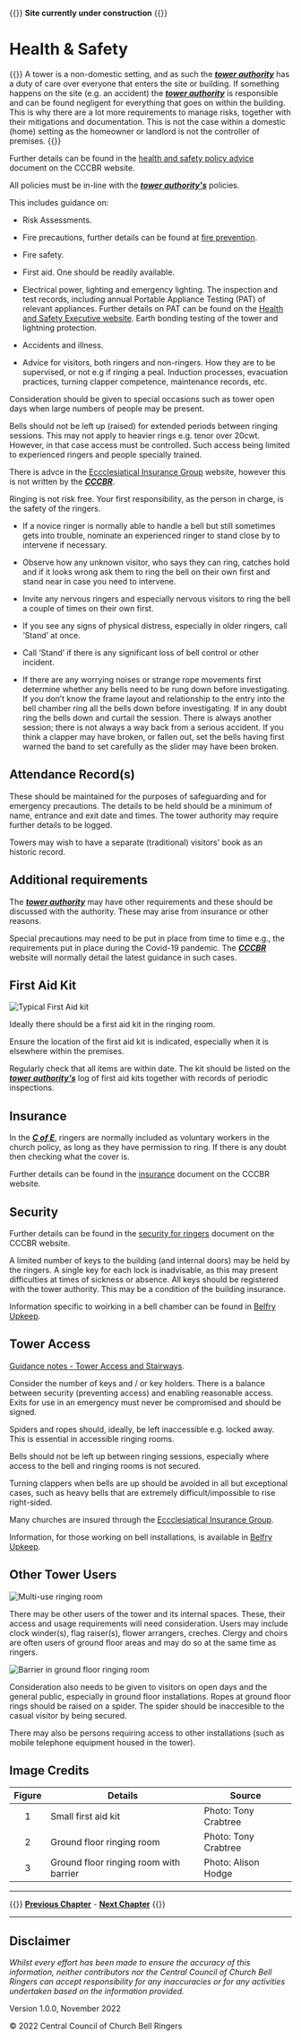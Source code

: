 
{{<hint danger>}}
**Site currently under construction**
{{</hint>}}

# Health & Safety

{{<hint danger>}}
A tower is a non-domestic setting, and as such the ***[tower authority](../170-glossary/#authority)*** has a duty of care over everyone that enters the site or building. If something happens on the site (e.g. an accident) the ***[tower authority](../170-glossary/#authority)*** is responsible and can be found negligent for everything that goes on within the building. This is why there are a lot more requirements to manage risks, together with their mitigations and documentation. This is not the case within a domestic (home) setting as the homeowner or landlord is not the controller of premises. 
{{</hint>}}

Further details can be found in the [health and safety policy advice](https://cccbr.org.uk/wp-content/uploads/2021/03/SM_HS_Policies_2021_Ver_1.pdf) document on the CCCBR website. 

All policies must be in-line with the ***[tower authority's](../170-glossary/#authority)*** policies.

This includes guidance on: 

- Risk Assessments. 

- Fire precautions, further details can be found at [fire prevention](https://cccbr.org.uk/wp-content/uploads/2020/07/SM_FireRiskAssessment_2020_Ver_1.pdf). 

- Fire safety. 

- First aid. One should be readily available.

- Electrical power, lighting and emergency lighting. The inspection and test records, including annual Portable Appliance Testing (PAT) of relevant appliances. Further details on PAT can be found on the [Health and Safety Executive website](https://www.hse.gov.uk/electricity/faq-portable-appliance-testing.htm). Earth bonding testing of the tower and lightning protection.

- Accidents and illness. 

- Advice for visitors, both ringers and non-ringers. How they are to be supervised, or not e.g if ringing a peal. Induction processes, evacuation practices, turning clapper competence, maintenance records, etc.

Consideration should be given to special occasions such as tower open days when large numbers of people may be present. 

Bells should not be left up (raised) for extended periods between ringing sessions. This may not apply to heavier rings e.g. tenor over 20cwt. However, in that case access must be controlled. Such access being limited to experienced ringers and people specially trained.  

There is advce in the [Eccclesiatical Insurance Group](https://www.ecclesiastical.com/) website, however this is not written by the ***[CCCBR](../170-glossary/#cccbr)***. 

Ringing is not risk free. Your first responsibility, as the person in charge, is the safety of the ringers.  

- If a novice ringer is normally able to handle a bell but still sometimes gets into trouble, nominate an experienced ringer to stand close by to intervene if necessary. 

- Observe how any unknown visitor, who says they can ring, catches hold and if it looks wrong ask them to ring the bell on their own first and stand near in case you need to intervene. 

- Invite any nervous ringers and especially nervous visitors to ring the bell a couple of times on their own first.  

- If you see any signs of physical distress, especially in older ringers, call ‘Stand’ at once. 

- Call ‘Stand’ if there is any significant loss of bell control or other incident.  

- If there are any worrying noises or strange rope movements first determine whether any bells need to be rung down before investigating. If you don’t know the frame layout and relationship to the entry into the bell chamber ring all the bells down before investigating. If in any doubt ring the bells down and curtail the session. There is always another session; there is not always a way back from a serious accident. If you think a clapper may have broken, or fallen out, set the bells having first warned the band to set carefully as the slider may have been broken.  

## Attendance Record(s) 

These should be maintained for the purposes of safeguarding and for emergency precautions. The details to be held should be a minimum of name, entrance and exit date and times. The tower authority may require further details to be logged. 

Towers may wish to have a separate (traditional) visitors' book as an historic record. 

## Additional requirements 

The ***[tower authority](../170-glossary/#authority)*** may have other requirements and these should be discussed with the authority. These may arise from insurance or other reasons. 

Special precautions may need to be put in place from time to time e.g., the requirements put in place during the Covid-19 pandemic. The ***[CCCBR](../170-glossary/#cccbr)*** website will normally detail the latest guidance in such cases.

## First Aid Kit 

![Typical First Aid kit](first_aid_350.JPG)

Ideally there should be a first aid kit in the ringing room.  

Ensure the location of the first aid kit is indicated, especially when it is elsewhere within the premises. 

Regularly check that all items are within date. The kit should be listed on the ***[tower authority's](../170-glossary/#authority)*** log of first aid kits together with records of periodic inspections.

## Insurance 

In the ***[C of E](../170-glossary/#c-of-e)***, ringers are normally included as voluntary workers in the church policy, as long as they have permission to ring. If there is any doubt then checking what the cover is.

Further details can be found in the [insurance](https://cccbr.org.uk/wp-content/uploads/2022/05/SM_Insurance_2022_v4.pdf) document on the CCCBR website.

## Security 

Further details can be found in the [security for ringers](https://cccbr.org.uk/wp-content/uploads/2020/12/SM_Security_2020_Ver_1.pdf) document on the CCCBR website.

A limited number of keys to the building (and internal doors) may be held by the ringers. A single key for each lock is inadvisable, as this may present difficulties at times of sickness or absence. All keys should be registered with the tower authority. This may be a condition of the building insurance.

Information specific to woirking in a bell chamber can be found in [Belfry Upkeep](https://belfryupkeep.cccbr.org.uk/docs/040-health-and-safety/).

## Tower Access 

[Guidance notes - Tower Access and Stairways](https://cccbr.org.uk/2017/05/16/tower-access-stairways-guidance/).

Consider the number of keys and / or key holders. There is a balance between security (preventing access) and enabling reasonable access. Exits for use in an emergency  must never be compromised and should be signed.

Spiders and ropes should, ideally, be left inaccessible e.g. locked away. This is essential in accessible ringing rooms.  

Bells should not be left up between ringing sessions, especially where access to the bell and ringing rooms is not secured.  

Turning clappers when bells are up should be avoided in all but exceptional cases, such as heavy bells that are extremely difficult/impossible to rise right-sided. 

Many churches are insured through the [Eccclesiatical Insurance Group](https://www.ecclesiastical.com/).

Information, for those working on bell installations, is available in [Belfry Upkeep](https://belfryupkeep.cccbr.org.uk/docs/040-health-and-safety/).

## Other Tower Users 

![Multi-use ringing room](ground_floor_350.jpg)

There may be other users of the tower and its internal spaces. These, their access and usage requirements will need consideration. Users may include clock winder(s), flag raiser(s), flower arrangers, creches. Clergy and choirs are often users of ground floor areas and may do so at the same time as ringers.  

![Barrier in ground floor ringing room](barrier_350.jpg)

Consideration also needs to be given to visitors on open days and the general public, especially in ground floor installations. Ropes at ground floor rings should be raised on a spider. The spider should be inaccesible to the casual visitor by being secured.

There may also be persons requiring access to other installations (such as mobile telephone equipment housed in the tower). 

 ## Image Credits

| Figure | Details | Source |
| :---: | --- | --- |
| 1 | Small first aid kit | Photo: Tony Crabtree |
| 2 | Ground floor ringing room | Photo: Tony Crabtree |
| 3 | Ground floor ringing room with barrier | Photo: Alison Hodge |

----

{{<hint info>}}
**[Previous Chapter](../040-finance/)** - **[Next Chapter](../060-emergency/)**
{{</hint>}}

----

## Disclaimer
 
*Whilst every effort has been made to ensure the accuracy of this information, neither contributors nor the Central Council of Church Bell Ringers can accept responsibility for any inaccuracies or for any activities undertaken based on the information provided.*

Version 1.0.0, November 2022

© 2022 Central Council of Church Bell Ringers
